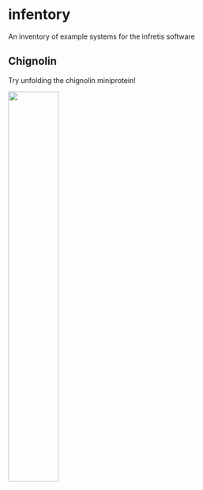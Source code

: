 # infentory
An inventory of example systems for the infretis software

## Chignolin
Try unfolding the chignolin miniprotein!
<p>
<img src="https://github.com/infretis/infentory/blob/chignolin/chignolin/movie.gif" width="45%" height="45%">
</p>
